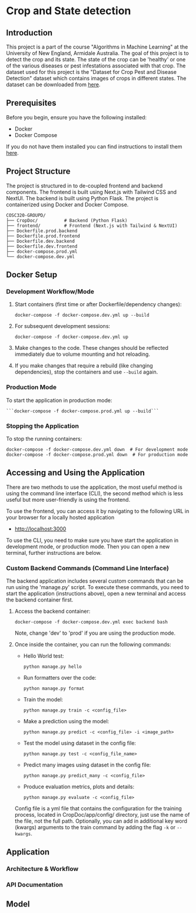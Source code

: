 # Crop and State detection

## Introduction

This project is a part of the course "Algorithms in Machine Learning" at the University of New England, Armidale Australia. The goal of this project is to detect the crop and its state. The state of the crop can be 'healthy' or one of the various diseases or pest infestations associated with that crop. The dataset used for this project is the "Dataset for Crop Pest and Disease Detection" dataset which contains images of crops in different states. The dataset can be downloaded from [here](https://data.mendeley.com/datasets/bwh3zbpkpv/1).

## Prerequisites

Before you begin, ensure you have the following installed:
- Docker
- Docker Compose

If you do not have them installed you can find instructions to install them [here](https://docs.docker.com/get-docker/).

## Project Structure

The project is structured in to de-coupled frontend and backend components. The frontend is built using Next.js with Tailwind CSS and NextUI. The backend is built using Python Flask. The project is containerized using Docker and Docker Compose.

```
COSC320-GROUPD/
├── CropDoc/          # Backend (Python Flask)
├── frontend/         # Frontend (Next.js with Tailwind & NextUI)
├── Dockerfile.prod.backend
├── Dockerfile.prod.frontend
├── Dockerfile.dev.backend
├── Dockerfile.dev.frontend
├── docker-compose.prod.yml
└── docker-compose.dev.yml
```

## Docker Setup

### Development Workflow/Mode

1. Start containers (first time or after Dockerfile/dependency changes):
    
    ```docker-compose -f docker-compose.dev.yml up --build```

2. For subsequent development sessions:
    
    ```docker-compose -f docker-compose.dev.yml up```

3. Make changes to the code. These changes should be reflected immediately due to volume mounting and hot reloading.

4. If you make changes that require a rebuild (like changing dependencies), stop the containers and use ```--build``` again.

### Production Mode

To start the application in production mode:

    ```docker-compose -f docker-compose.prod.yml up --build```


### Stopping the Application

To stop the running containers:

```
docker-compose -f docker-compose.dev.yml down  # For development mode
docker-compose -f docker-compose.prod.yml down  # For production mode
```

## Accessing and Using the Application

There are two methods to use the application, the most useful method is using the command line interface (CLI), the second method which is less useful but more user-friendly is using the frontend. 

To use the frontend, you can access it by navigating to the following URL in your browser for a locally hosted application
- [http://localhost:3000](http://localhost:3000)

To use the CLI, you need to make sure you have start the application in development mode, or production mode. Then you can open a new terminal, further instructions are below.

### Custom Backend Commands (Command Line Interface)

The backend application includes several custom commands that can be run using the 'manage.py' script. To execute these commands, you need to start the application (instructions above), open a new terminal and access the backend container first.

1. Access the backend container:

    ```docker-compose -f docker-compose.dev.yml exec backend bash```

    Note, change 'dev' to 'prod' if you are using the production mode.

2. Once inside the container, you can run the following commands:

    - Hello World test:
    
        ```python manage.py hello```

    - Run formatters over the code:
    
        ```python manage.py format```
    
    - Train the model:
    
        ```python manage.py train -c <config_file>```
    
    - Make a prediction using the model:

        ```python manage.py predict -c <config_file> -i <image_path>```

    - Test the model using dataset in the config file:
    
        ```python manage.py test -c <config_file_name>```


    - Predict many images using dataset in the config file:
    
        ```python manage.py predict_many -c <config_file>```


    - Produce evaluation metrics, plots and details:
    
        ```python manage.py evaluate -c <config_file>```    

    Config file is a yml file that contains the configuration for the training process, located in CropDoc/app/config/ directory, just use the name of the file, not the full path.
    Optionally, you can add in additional key word (kwargs) arguments to the train command by adding the flag `-k` or `--kwargs`.

## Application


### Architecture & Workflow


### API Documentation


## Model




